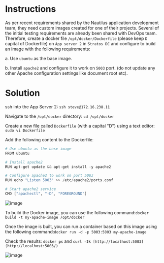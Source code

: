 # Instructions

As per recent requirements shared by the Nautilus application development team, they need custom images created for one of their projects. Several of the initial testing requirements are already been shared with DevOps team. Therefore, create a docker file `/opt/docker/Dockerfile` (please keep `D` capital of Dockerfile) on `App server 2` in `Stratos DC` and configure to build an image with the following requirements:

a. Use `ubuntu` as the base image.

b. Install `apache2` and configure it to work on `5003` port. (do not update any other Apache configuration settings like document root etc).

# Solution

ssh into the App Server 2: `ssh steve@172.16.238.11`

Navigate to the `/opt/docker` directory: `cd /opt/docker`

Create a new file called `Dockerfile` (with a capital "D") using a text editor: `sudo vi Dockerfile`

Add the following content to the Dockerfile:
```Python
# Use ubuntu as the base image
FROM ubuntu

# Install apache2
RUN apt-get update && apt-get install -y apache2

# Configure apache2 to work on port 5003
RUN echo "Listen 5003" >> /etc/apache2/ports.conf

# Start apache2 service
CMD ["apachectl", "-D", "FOREGROUND"]
```

![image](https://github.com/janaom/KodeKloud-Engineer-2.0/assets/83917694/6d07e293-b561-4de9-a8c9-ce8dd5c3e792)

To build the Docker image, you can use the following command:`docker build -t my-apache-image /opt/docker`

Once the image is built, you can run a container based on this image using the following command:`docker run -d -p 5003:5003 my-apache-image`

Check the results: `docker ps` and `curl -Ik [http://localhost:5003](http://localhost:5003/)`

![image](https://github.com/janaom/KodeKloud-Engineer-2.0/assets/83917694/2455a271-2d50-480e-8a7f-3dfb61254f9d)

